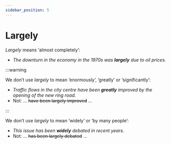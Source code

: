 ```yaml
---
sidebar_position: 5
---
```


# Largely

*Largely* means ‘almost completely’:

- *The downturn in the economy in the 1970s was **largely** due to oil prices.*

:::warning

We don’t use *largely* to mean ‘enormously’, ‘greatly’ or ‘significantly’:

- *Traffic flows in the city centre have been **greatly** improved by the opening of the new ring road.*
- Not: … ~~have been largely improved~~ …

:::

We don’t use *largely* to mean ‘widely’ or ‘by many people’:

- *This issue has been **widely** debated in recent years.*
- Not: … ~~has been largely debated~~ …
